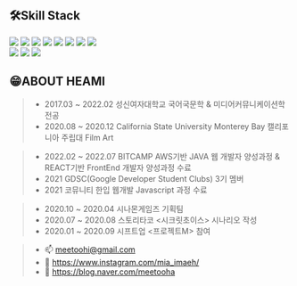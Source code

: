 ## 🛠Skill Stack
<img src="https://img.shields.io/badge/JAVA-red?style=flat-square&logo=HTML5&logoColor=white"/></a> 
<img src="https://img.shields.io/badge/JavaScript-F7DF1E?style=flat-square&logo=JavaScript&logoColor=white"/></a> 
<img src="https://img.shields.io/badge/HTML5-E34F26?style=flat-square&logo=HTML5&logoColor=white"/></a> 
<img src="https://img.shields.io/badge/CSS3-1572B6?style=flat-square&logo=CSS3&logoColor=white"/></a> 
<img src="https://img.shields.io/badge/React.js-20B2AA?style=flat-square&logo=react&logoColor=white"/></a>
<img src="https://img.shields.io/badge/Vue.js-92D050?style=flat-square&logo=Vue.js&logoColor=white"/></a>
<img src="https://img.shields.io/badge/JSON-3DDC84?style=flat-square&logo=JSON&logoColor=white"/></a>
<img src="https://img.shields.io/badge/MongoDB-47A248?style=flat-square&logo=MongoDB&logoColor=white"/></a>  
<img src="https://img.shields.io/badge/ORACLE-4479A1?style=flat-square&logo=ORACLE&logoColor=white"/></a> 
<img src="https://img.shields.io/badge/Spring-00B050?style=flat-square&logo=Spring&logoColor=white"/></a> 
<img src="https://img.shields.io/badge/github-black?style=flat-square&logo=github&logoColor=white"/></a> 

## 😁ABOUT HEAMI 

> - 2017.03 ~ 2022.02 성신여자대학교 국어국문학 & 미디어커뮤니케이션학 전공 
> - 2020.08 ~ 2020.12 California State University Monterey Bay 캘리포니아 주립대 Film Art

> - 2022.02 ~ 2022.07 BITCAMP AWS기반 JAVA 웹 개발자 양성과정 & REACT기반 FrontEnd 개발자 양성과정 수료 
> - 2021 GDSC(Google Developer Student Clubs) 3기 멤버
> - 2021 코뮤니티 한입 웹개발 Javascript 과정 수료

> - 2020.10 ~ 2020.04 시나몬게임즈 기획팀
> - 2020.07 ~ 2020.08 스토리타코 <시크릿초이스> 시나리오 작성
> - 2020.01 ~ 2020.09 시프트업 <프로젝트M> 참여

> - 📫 meetoohi@gmail.com
> - 💖 https://www.instagram.com/mia_imaeh/
> - 🏡 https://blog.naver.com/meetooha

